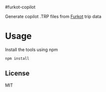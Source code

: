 #furkot-copilot

Generate copilot .TRP files from [Furkot] trip data

# Usage

Install the tools using npm

    npm install

## License

MIT

[Furkot]:https://trips.furkot.com